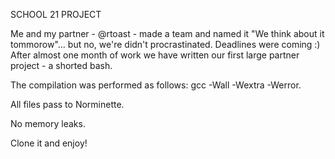 SCHOOL 21 PROJECT


Me and my partner - @rtoast - made a team and named it "We think about it tommorow"...
but no, we're didn't procrastinated. Deadlines were coming :)
After almost one month of work we have written our first large partner project - a shorted bash. 

The compilation was performed as follows: gcc -Wall -Wextra -Werror.

All files pass to Norminette.

No memory leaks.

Clone it and enjoy!
